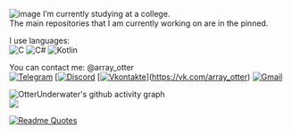 ![image](https://github.com/OtterUnderwater/OtterUnderwater/assets/130929560/d96a4794-a7c3-4cfa-85f0-ed770f8e4aad)
I’m currently studying at a college.  
The main repositories that I am currently working on are in the pinned.    

I use languages:  
![C](https://img.shields.io/badge/c-%2300599C.svg?style=for-the-badge&logo=c&logoColor=white)
![C#](https://img.shields.io/badge/c%23-%23239120.svg?style=for-the-badge&logo=csharp&logoColor=white)
![Kotlin](https://img.shields.io/badge/kotlin-%237F52FF.svg?style=for-the-badge&logo=kotlin&logoColor=white)

You can contact me: @array_otter  
[![Telegram](https://img.shields.io/badge/Telegram-2CA5E0?style=for-the-badge&logo=telegram&logoColor=white)](https://t.me/array_otter)
[[![Discord](https://img.shields.io/badge/Discord-%235865F2.svg?style=for-the-badge&logo=discord&logoColor=white)](https://discord.com)
[[![Vkontakte](https://img.shields.io/badge/-Vkontakte-003f5c?style=for-the-badge&logo=Vk)](https://vk.com/web.step)](https://vk.com/array_otter)
[![Gmail](https://img.shields.io/badge/Gmail-D14836?style=for-the-badge&logo=gmail&logoColor=white)](teo2005@bk.ru)


![OtterUnderwater's github activity graph](https://github-readme-activity-graph.vercel.app/graph?username=OtterUnderwater&theme=merko&line=859f6c&point=abbd9a)  
![](https://komarev.com/ghpvc/?username=OtterUnderwater&color=abbd9a&abbreviated=true&style=for-the-badge)    

[![Readme Quotes](https://quotes-github-readme.vercel.app/api?type=horizontal&theme=dark)](https://github.com/piyushsuthar/github-readme-quotes)  
